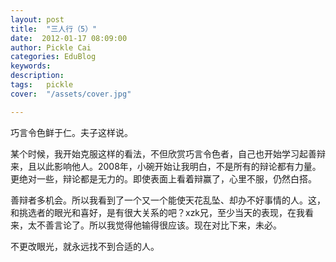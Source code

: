 ```yaml
---
layout: post  
title:  "三人行（5）"
date:  2012-01-17 08:09:00
author: Pickle Cai  
categories: EduBlog  
keywords: 
description:   
tags:	pickle   
cover:  "/assets/cover.jpg"  

---
```


巧言令色鲜于仁。夫子这样说。

某个时候，我开始克服这样的看法，不但欣赏巧言令色者，自己也开始学习起善辩来，且以此影响他人。2008年，小碗开始让我明白，不是所有的辩论都有力量。更绝对一些，辩论都是无力的。即使表面上看着辩赢了，心里不服，仍然白搭。

善辩者多机会。所以我看到了一个又一个能使天花乱坠、却办不好事情的人。这，和挑选者的眼光和喜好，是有很大关系的吧？xzk兄，至少当天的表现，在我看来，太不善言论了。所以我觉得他输得很应该。现在对比下来，未必。

不更改眼光，就永远找不到合适的人。				

		    
